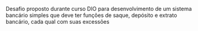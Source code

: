 Desafio proposto durante curso DIO para desenvolvimento de um sistema bancário simples que deve ter funções de saque, depósito e extrato bancário, cada qual com suas excessões
